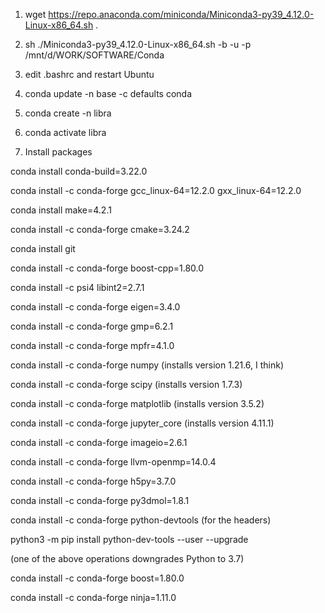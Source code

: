 1.  wget https://repo.anaconda.com/miniconda/Miniconda3-py39_4.12.0-Linux-x86_64.sh .

2.  sh ./Miniconda3-py39_4.12.0-Linux-x86_64.sh -b -u -p /mnt/d/WORK/SOFTWARE/Conda

3.  edit .bashrc and restart Ubuntu

4.  conda update -n base -c defaults conda

5.  conda create -n libra

6.  conda activate libra

7.  Install packages

  conda install conda-build=3.22.0 

  conda install -c conda-forge gcc_linux-64=12.2.0 gxx_linux-64=12.2.0

  conda install make=4.2.1

  conda install -c conda-forge cmake=3.24.2

  conda install git
  
  conda install -c conda-forge boost-cpp=1.80.0

  conda install -c psi4 libint2=2.7.1

  conda install -c conda-forge eigen=3.4.0

  conda install -c conda-forge gmp=6.2.1

  conda install -c conda-forge mpfr=4.1.0

  conda install -c conda-forge numpy  (installs version 1.21.6, I think)

  conda install -c conda-forge scipy (installs version 1.7.3)

  conda install -c conda-forge matplotlib (installs version 3.5.2)

  conda install -c conda-forge jupyter_core (installs version 4.11.1)

  conda install -c conda-forge imageio=2.6.1

  conda install -c conda-forge llvm-openmp=14.0.4

  conda install -c conda-forge h5py=3.7.0

  conda install -c conda-forge py3dmol=1.8.1



  conda install -c conda-forge python-devtools  (for the headers)

  python3 -m pip install python-dev-tools --user --upgrade


  (one of the above operations downgrades Python to 3.7)


  conda install -c conda-forge boost=1.80.0


  conda install -c conda-forge ninja=1.11.0


